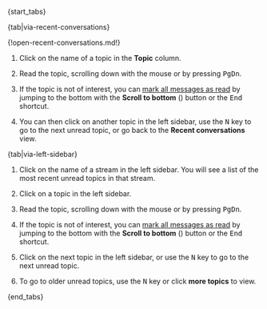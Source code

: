 {start_tabs}

{tab|via-recent-conversations}

{!open-recent-conversations.md!}

1. Click on the name of a topic in the **Topic** column.

1. Read the topic, scrolling down with the mouse or by pressing
   <kbd>PgDn</kbd>.

1. If the topic is not of interest, you can
   [mark all messages as read](/help/marking-messages-as-read) by
   jumping to the bottom with the **Scroll to bottom**
   (<i class="fa fa-chevron-down"></i>) button or the <kbd>End</kbd> shortcut.

1. You can then click on another topic in the left sidebar, use the
   <kbd>N</kbd> key to go to the next unread topic, or go back to the
   **Recent conversations** view.

{tab|via-left-sidebar}

1. Click on the name of a stream in the left sidebar. You will see a
   list of the most recent unread topics in that stream.

1. Click on a topic in the left sidebar.

1. Read the topic, scrolling down with the mouse or by pressing
   <kbd>PgDn</kbd>.

1. If the topic is not of interest, you can
   [mark all messages as read](/help/marking-messages-as-read) by
   jumping to the bottom with the **Scroll to bottom**
   (<i class="fa fa-chevron-down"></i>) button or the <kbd>End</kbd> shortcut.

1. Click on the next topic in the left sidebar, or use the <kbd>N</kbd>
   key to go to the next unread topic.

1. To go to older unread topics, use the <kbd>N</kbd> key or click
   **more topics** to view.

{end_tabs}
